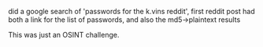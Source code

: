 did a google search of 'passwords for the k.vins reddit', first reddit post had both a link for the list of passwords, and also the md5->plaintext results

This was just an OSINT challenge.
